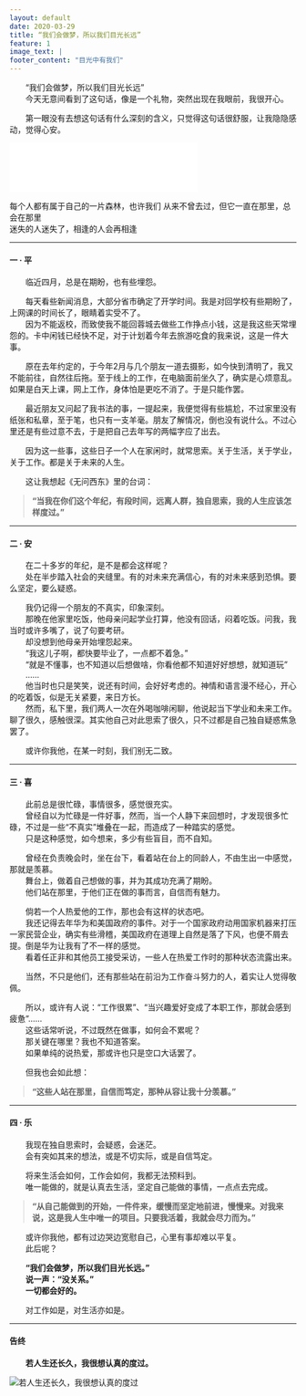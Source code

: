 ```yaml
---
layout: default
date: 2020-03-29
title: “我们会做梦，所以我们目光长远”
feature: 1
image_text: |
footer_content: "目光中有我们"
---
```


&emsp;&emsp;“我们会做梦，所以我们目光长远”<br>
&emsp;&emsp;今天无意间看到了这句话，像是一个礼物，突然出现在我眼前，我很开心。<br>

&emsp;&emsp;第一眼没有去想这句话有什么深刻的含义，只觉得这句话很舒服，让我隐隐感动，觉得心安。<br>

<iframe frameborder="no" border="0" marginwidth="0" marginheight="0" width=330 height=86 src="//music.163.com/outchain/player?type=2&id=4899152&auto=0&height=66"></iframe>

每个人都有属于自己的一片森林，也许我们 从来不曾去过，但它一直在那里，总会在那里<br>
迷失的人迷失了，相逢的人会再相逢<br>



----------

#### 一 · 平
&emsp;&emsp;临近四月，总是在期盼，也有些埋怨。<br>

&emsp;&emsp;每天看些新闻消息，大部分省市确定了开学时间。我是对回学校有些期盼了，上网课的时间长了，眼睛着实受不了。<br>
&emsp;&emsp;因为不能返校，而致使我不能回蓉城去做些工作挣点小钱，这是我这些天常埋怨的。卡中闲钱已经快不足，对于计划着今年去旅游吃食的我来说，这是一件大事。<br>

&emsp;&emsp;原在去年约定的，于今年2月与几个朋友一道去摄影，如今快到清明了，我又不能前往，自然往后拖。至于线上的工作，在电脑面前坐久了，确实是心烦意乱。如果是白天上课，网上工作，身体怕是更吃不消了。于是只能作罢。<br>

&emsp;&emsp;最近朋友又问起了我书法的事，一提起来，我便觉得有些尴尬，不过家里没有纸张和私章，至于笔，也只有一支羊毫。朋友了解情况，倒也没有说什么。不过心里还是有些过意不去，于是把自己去年写的两幅字应了出去。<br>

&emsp;&emsp;因为这一些事，这些日子一个人在家闲时，就常思索。关于生活，关于学业，关于工作。都是关于未来的人生。<br>

&emsp;&emsp;这让我想起《无问西东》里的台词：<br>
>**“当我在你们这个年纪，有段时间，远离人群，独自思索，我的人生应该怎样度过。”**


----------

#### 二 · 安
&emsp;&emsp;在二十多岁的年纪，是不是都会这样呢？<br>
&emsp;&emsp;处在半步踏入社会的夹缝里。有的对未来充满信心，有的对未来感到恐惧。要么坚定，要么疑惑。<br>

&emsp;&emsp;我仍记得一个朋友的不真实，印象深刻。<br>
&emsp;&emsp;那晚在他家里吃饭，他母亲问起学业打算，他没有回话，闷着吃饭。问我，我当时或许多嘴了，说了句要考研。<br>
&emsp;&emsp;却没想到他母亲开始埋怨起来。<br>
&emsp;&emsp;“我这儿子啊，都快要毕业了，一点都不着急。”<br>
&emsp;&emsp;“就是不懂事，也不知道以后想做啥，你看他都不知道好好想想，就知道玩”<br>
&emsp;&emsp;……<br>
&emsp;&emsp;他当时也只是笑笑，说还有时间，会好好考虑的。神情和语言漫不经心，开心的吃着饭，似是无关紧要，来日方长。<br>
&emsp;&emsp;然而，私下里，我们两人一次在外喝咖啡闲聊，他说起当下学业和未来工作。聊了很久，感触很深。其实他自己对此思索了很久，只不过都是自己独自疑惑焦急罢了。<br>

&emsp;&emsp;或许你我他，在某一时刻，我们别无二致。<br>


----------

#### 三 · 喜
&emsp;&emsp;此前总是很忙碌，事情很多，感觉很充实。<br>
&emsp;&emsp;曾经自以为忙碌是一件好事，然而，当一个人静下来回想时，才发现很多忙碌，不过是一些“不真实”堆叠在一起，而造成了一种踏实的感觉。<br>
&emsp;&emsp;只是这种感觉，如今想来，多少有些盲目，而不自知。<br>

&emsp;&emsp;曾经在负责晚会时，坐在台下，看着站在台上的同龄人，不由生出一中感觉，那就是羡慕。<br>
&emsp;&emsp;舞台上，做着自己想做的事，并为其成功充满了期盼。<br>
&emsp;&emsp;他们站在那里，于他们正在做的事而言，自信而有魅力。<br>

&emsp;&emsp;倘若一个人热爱他的工作，那也会有这样的状态吧。<br>
&emsp;&emsp;我还记得去年华为和美国政府的事件。对于一个国家政府动用国家机器来打压一家民营企业，确实有些滑稽，美国政府在道理上自然是落了下风，也便不屑去提。倒是华为让我有了不一样的感觉。<br>
&emsp;&emsp;看着任正非和其他员工接受采访，一些人在热爱工作时的那种状态流露出来。<br>

&emsp;&emsp;当然，不只是他们，还有那些站在前沿为工作奋斗努力的人，着实让人觉得敬佩。<br>

&emsp;&emsp;所以，或许有人说：“工作很累”、“当兴趣爱好变成了本职工作，那就会感到疲惫”……<br>
&emsp;&emsp;这些话常听说，不过既然在做事，如何会不累呢？<br>
&emsp;&emsp;那关键在哪里？我也不知道答案。<br>
&emsp;&emsp;如果单纯的说热爱，那或许也只是空口大话罢了。<br>

&emsp;&emsp;但我也会如此想：<br>
>**“这些人站在那里，自信而笃定，那种从容让我十分羡慕。”**<br>


----------

#### 四 · 乐
&emsp;&emsp;我现在独自思索时，会疑惑，会迷茫。<br>
&emsp;&emsp;会有突如其来的想法，或是不切实际，或是自信笃定。<br>

&emsp;&emsp;将来生活会如何，工作会如何，我都无法预料到。<br>
&emsp;&emsp;唯一能做的，就是认真去生活，坚定自己能做的事情，一点点去完成。<br>

>**“从自己能做到的开始，一件件来，缓慢而坚定地前进，慢慢来。对我来说，这是我人生中唯一的项目。只要我活着，我就会尽力而为。”**<br>

&emsp;&emsp;或许你我他，都有过边哭边宽慰自己，心里有事却难以平复。<br>
&emsp;&emsp;此后呢？<br>

&emsp;&emsp;**“我们会做梦，所以我们目光长远。”**<br>
&emsp;&emsp;**说一声：“没关系。”**<br>
&emsp;&emsp;**一切都会好的。**<br>

&emsp;&emsp;对工作如是，对生活亦如是。<br>

----------

#### 告终
&emsp;&emsp;**若人生还长久，我很想认真的度过。**<br>

![若人生还长久，我很想认真的度过](https://pic-cdn.sukiu.net/2020/03/29/IMG_20200329_190503.png)